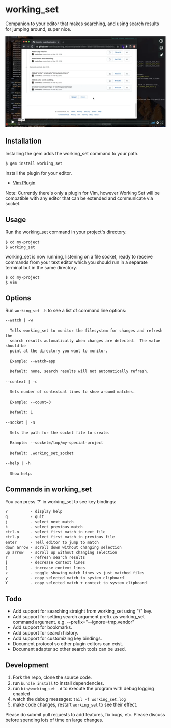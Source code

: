 # working_set

Companion to your editor that makes searching, and using search results for
jumping around, super nice.

[![Working Set Demo](https://github.com/coderifous/working_set/blob/master/assets/video.png)](https://vimeo.com/455633260)

## Installation

Installing the gem adds the working_set command to your path.

    $ gem install working_set

Install the plugin for your editor.

* [Vim Plugin](https://github.com/coderifous/working-set.vim)

Note: Currently there's only a plugin for Vim, however Working Set will be
compatible with any editor that can be extended and communicate via socket.

## Usage

Run the working_set command in your project's directory.

    $ cd my-project
    $ working_set

working_set is now running, listening on a file socket, ready to receive
commands from your text editor which you should run in a separate terminal but
in the same directory.

    $ cd my-project
    $ vim

## Options

Run `working_set -h` to see a list of command line options:

    --watch | -w

      Tells working_set to monitor the filesystem for changes and refresh the
      search results automatically when changes are detected.  The value should be
      point at the directory you want to monitor.

      Example: --watch=app

      Default: none, search results will not automatically refresh.

    --context | -c

      Sets number of contextual lines to show around matches.

      Example: --count=3

      Default: 1

    --socket | -s

      Sets the path for the socket file to create.

      Example: --socket=/tmp/my-special-project

      Default: .working_set_socket

    --help | -h

      Show help.

## Commands in working_set

You can press '?' in working_set to see key bindings:

    ?          - display help
    q          - quit
    j          - select next match
    k          - select previous match
    ctrl-n     - select first match in next file
    ctrl-p     - select first match in previous file
    enter      - Tell editor to jump to match
    down arrow - scroll down without changing selection
    up arrow   - scroll up without changing selection
    r          - refresh search results
    [          - decrease context lines
    ]          - increase context lines
    z          - toggle showing match lines vs just matched files
    y          - copy selected match to system clipboard
    Y          - copy selected match + context to system clipboard

## Todo
* Add support for searching straight from working_set using "/" key.
* Add support for setting search argument prefix as working_set command argument.
  e.g. --prefix="--ignore=tmp,vendor"
* Add support for bookmarks.
* Add support for search history.
* Add support for customizing key bindings.
* Document protocol so other plugin editors can exist.
* Document adapter so other search tools can be used.

## Development

1) Fork the repo, clone the source code.
2) run `bundle install` to install dependencies.
3) run `bin/working_set -d` to execute the program with debug logging enabled
4) watch the debug messages: `tail -f working_set.log`
5) make code changes, restart `working_set` to see their effect.

Please do submit pull requests to add features, fix bugs, etc. Please discuss
before spending lots of time on large changes.

